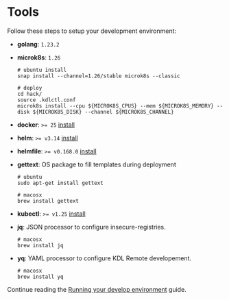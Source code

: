 # Tools

Follow these steps to setup your development environment:

* **golang**: `1.23.2`
* **microk8s**: `1.26`

  ```console
  # ubuntu install
  snap install --channel=1.26/stable microk8s --classic

  # deploy
  cd hack/
  source .kdlctl.conf
  microk8s install --cpu ${MICROK8S_CPUS} --mem ${MICROK8S_MEMORY} --disk ${MICROK8S_DISK} --channel ${MICROK8S_CHANNEL}
  ```

* **docker**: `>= 25` [install](https://docs.docker.com/get-docker/)
* **helm**: `>= v3.14` [install](https://helm.sh/docs/intro/install/)
* **helmfile**: `>= v0.168.0` [install](https://helmfile.readthedocs.io/en/latest/#installation)
* **gettext**: OS package to fill templates during deployment

  ```console
  # ubuntu
  sudo apt-get install gettext

  # macosx
  brew install gettext
  ```

* **kubectl**: `>= v1.25` [install](https://kubernetes.io/docs/tasks/tools/install-kubectl/)
* **jq**: JSON processor to configure insecure-registries.

  ```console
  # macosx
  brew install jq
  ```

* **yq**: YAML processor to configure KDL Remote developement.

  ```console
  # macosx
  brew install yq
  ```

Continue reading the [Running your develop environment](../hack/README.md) guide.
